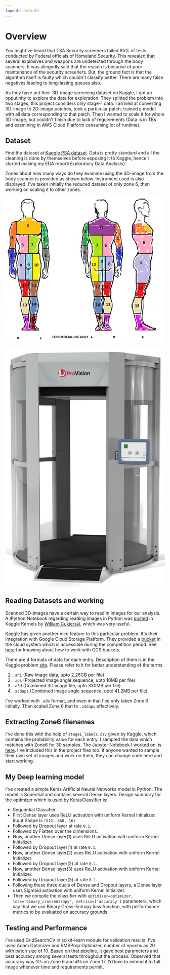```yaml
---
layout: default
---
```


# Overview

You might've heard that TSA Security screeners failed 95% of tests conducted by Federal officials of Homeland Security. This revealed that several explosives and weapons are undetected through the body scanners. It was allegedly said that the reason is because of poor maintenance of the security screeners. But, the ground fact is that the algorithm itself is faulty which couldn't classify better. There are many false negatives leading to long-lasting queues also. 

As they have put their 3D-image screening dataset on Kaggle, I got an opputinity to explore the data for exploration. They splitted the problem into two stages, this project considers only stage-1 data. I arrived at converting 3D-image to 2D-image patches, took a particular patch, trained a model with all data corresponding to that patch. Then I wanted to scale it for whole 3D-image, but couldn't finish due to lack of requirements (Data is in TBs and examining in AWS Cloud Platform consuming lot of runtime).

## Dataset

Find the dataset at [Kaggle PSA dataset](https://www.kaggle.com/c/passenger-screening-algorithm-challenge/data). Data is pretty standard and all the cleaning is  done by themselves before exposing it to Kaggle, hence I started making my EDA report(Exploratory Data Analysis). 

Zones about how many ways do they examine using the 3D-image from the body scanner is provided as shown below. Instrument used is also displayed. I've taken initially the reduced dataset of only zone 6, then working on scaling it to other zones.

![body_zones](https://github.com/TejasReddy9/psa_homeland/blob/master/body_zones.png?raw=true)

![instrument](https://github.com/TejasReddy9/psa_homeland/blob/master/millimeter_scanner.jpg?raw=true)

## Reading Datasets and working

Scanned 3D-images have a certain way to read in images for our analysis. A IPython Notebook regarding reading images in Python was [posted](https://www.kaggle.com/wcukierski/reading-images) in Kaggle Kernels by [William Cukierski](https://www.kaggle.com/wcukierski), which was very useful.

Kaggle has given another nice feature to this particular problem. It's their integration with Google Cloud Storage Platform. They provided a [bucket](https://storage.cloud.google.com/kaggle-tsa-stage1/) in the cloud system which is accessible during the competition period. See [here](https://cloud.google.com/compute/docs/disks/gcs-buckets) for knowing about how to work with GCS buckets.

There are 4 formats of data for each entry. Description of them is in the Kaggle problem [site](https://www.kaggle.com/c/passenger-screening-algorithm-challenge/data). Please refer to it for better understanding of the terms.
1.  `.ahi` (Raw image data, upto 2.26GB per file)
2.  `.ads` (Projected image angle sequence, upto 10MB per file)
3.  `.a3d` (Combined 3D image file, upto 330MB per file)
4.  `.a3daps` (Combined image angle sequence, upto 41.2MB per file)

I've worked with `.ads` format, and even in that I've only taken Zone 6 initially. Then scaled Zone 6 that to `.a3daps` effectively.

## Extracting Zone6 filenames

I've done this with the help of `stage1_labels.csv` given by Kaggle, which contains the probability value for each entry. I sampled the data which matches with Zone6 for 30 samples. The Jupyter Notebook I worked on, is [here](https://github.com/TejasReddy9/psa_homeland/blob/master/lables_.ipynb). I've included this in the project files too. If anyone wanted to sample their own set of images and work on them, they can change code here and start working.

## My Deep learning model

I've created a simple Keras Artificial Neural Networks model in Python. The model is Squential and contains several Dense layers. Design summary for the optimizer which is used by KerasClassifier is:
*   Sequential Classifier
*   First Dense layer uses ReLU activation with uniform Kernel Initializer. Input Shape is `(512, 660, 16)`. 
*   Followed by Dropout layer at rate `0.1`.
*   Followed by Flatten over the dimensions.
*   Now, another Dense layer(1) uses ReLU activation with uniform Kernel Initializer.
*   Followed by Dropout layer(1) at rate `0.1`.
*   Now, another Dense layer(2) uses ReLU activation with uniform Kernel Initializer.
*   Followed by Dropout layer(2) at rate `0.1`.
*   Now, another Dense layer(3) uses ReLU activation with uniform Kernel Initializer.
*   Followed by Dropout layer(3) at rate `0.1`.
*   Following these three duals of Dense and Dropout layers, a Dense layer uses Sigmoid activation with uniform Kernel Initializer.
*   Then we compile the classifier with `optimizer=optimizer, loss='binary_crossentropy', metrics=['accuracy']` parameters, which say that we use Binary Cross-Entropy loss function, with performance metrics to be evaluated on accuracy grounds.

## Testing and Performance

I've used GridSearchCV in scikit-learn module for validation results. I've used Adam Optimizer and RMSProp Optimizer, number of epochs as 20 with batch size of 10. Based on that pipeline, it gave best parameters and best accuracy among several tests throughout the process. Observed that accuracy was `91%` on Zone 6 and `45%` on Zone 17. I'd love to extend it to full image whenever time and requirements permit.
